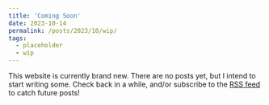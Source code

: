 ```yaml
---
title: 'Coming Soon'
date: 2023-10-14
permalink: /posts/2023/10/wip/
tags:
  - placeholder
  - wip
---
```


This website is currently brand new. There are no posts yet, but I intend to start
writing some. Check back in a while, and/or subscribe to the
[RSS feed](https://dariotrinchero.github.io/feed.xml) to catch future posts!
